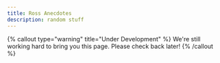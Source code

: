 ```yaml
---
title: Ross Anecdotes
description: random stuff
---
```


{% callout type="warning" title="Under Development" %}
We're still working hard to bring you this page. Please check back later!
{% /callout %}